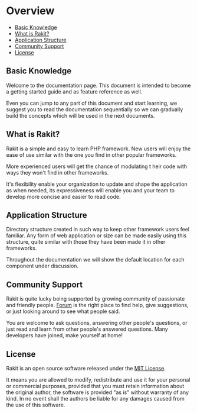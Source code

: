 # Overview

<!-- MarkdownTOC autolink="true" autoanchor="true" levels="2,3" bracket="round" lowercase="only_ascii" -->

-   [Basic Knowledge](#basic-knowledge)
-   [What is Rakit?](#what-is-rakit)
-   [Application Structure](#application-structure)
-   [Community Support](#community-support)
-   [License](#license)

<!-- /MarkdownTOC -->

<a id="basic-knowledge"></a>

## Basic Knowledge

Welcome to the documentation page.
This document is intended to become a getting started guide and as feature reference as well.

Even you can jump to any part of this document and start learning,
we suggest you to read the documentation sequentially so we can gradually build the concepts
which will be used in the next documents.

<a id="what-is-rakit"></a>

## What is Rakit?

Rakit is a simple and easy to learn PHP framework.
New users will enjoy the ease of use similar with the one you find in other popular frameworks.

More experienced users will get the chance of modulating t
heir code with ways they won't find in other frameworks.

It's flexibility enable your organization to update and shape the application as when needed,
its expressiveness will enable you and your team to develop more concise and easier to read code.

<a id="application-structure"></a>

## Application Structure

Directory structure created in such way to keep other framework users feel familiar.
Any form of web application or size can be made easily using this structure,
quite similar with those they have been made it in other frameworks.

Throughout the documentation we will show the default location for each component under discussion.

<a id="community-support"></a>

## Community Support

Rakit is quite lucky being supported by growing community of passionate and friendly people.
[Forum](https://github.com/esyede/rakit/discussions) is the right place to find help,
give suggestions, or just looking around to see what people said.

You are welcome to ask questions, answering other people's questions,
or just read and learn from other people's answered questions.
Many developers have joined, make yourself at home!

<a id="license"></a>

## License

Rakit is an open source software released under the
[MIT License](http://www.opensource.org/licenses/mit-license.php).

It means you are allowed to modify, redistribute and use it for your personal or
commercial purposes, provided that you must retain information about the original author,
the software is provided "as is" without warranty of any kind.
In no event shall the authors be liable for any damages caused from the use of this software.
